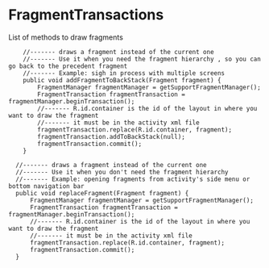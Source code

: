 # FragmentTransactions
List of methods to draw fragments



        //------- draws a fragment instead of the current one
        //------- Use it when you need the fragment hierarchy , so you can go back to the precedent fragment
        //------- Example: sigh in process with multiple screens
        public void addFragmentToBackStack(Fragment fragment) {
            FragmentManager fragmentManager = getSupportFragmentManager();
            FragmentTransaction fragmentTransaction = fragmentManager.beginTransaction();
            //------- R.id.container is the id of the layout in where you want to draw the fragment
            //------- it must be in the activity xml file
            fragmentTransaction.replace(R.id.container, fragment);
            fragmentTransaction.addToBackStack(null);
            fragmentTransaction.commit();
        }

      //------- draws a fragment instead of the current one
      //------- Use it when you don't need the fragment hierarchy
      //------- Example: opening fragments from activity's side menu or bottom navigation bar
      public void replaceFragment(Fragment fragment) {
          FragmentManager fragmentManager = getSupportFragmentManager();
          FragmentTransaction fragmentTransaction = fragmentManager.beginTransaction();
          //------- R.id.container is the id of the layout in where you want to draw the fragment
          //------- it must be in the activity xml file
          fragmentTransaction.replace(R.id.container, fragment);
          fragmentTransaction.commit();
      }
